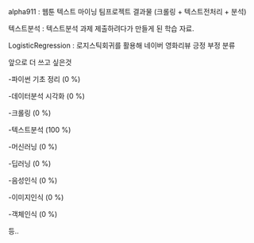 alpha911 : 웹툰 텍스트 마이닝 팀프로젝트 결과물 (크롤링 + 텍스트전처리 + 분석)


텍스트분석 : 텍스트분석 과제 제출하려다가 만들게 된 학습 자료.

LogisticRegression : 로지스틱회귀를 활용해 네이버 영화리뷰 긍정 부정 분류

앞으로 더 쓰고 싶은것

-파이썬 기초 정리 (0 %)

-데이터분석 시각화 (0 %)

-크롤링 (0 %)

-텍스트분석 (100 %)

-머신러닝 (0 %)

-딥러닝 (0 %)

-음성인식 (0 %)

-이미지인식 (0 %)

-객체인식 (0 %)

등..
